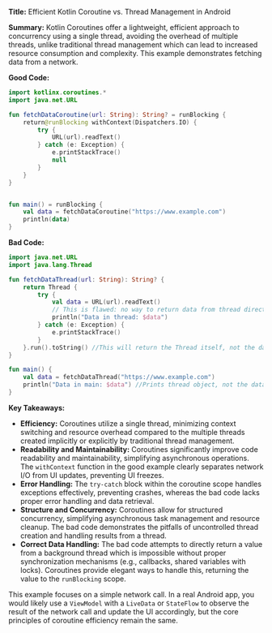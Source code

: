 **Title:** Efficient Kotlin Coroutine vs. Thread Management in Android

**Summary:**  Kotlin Coroutines offer a lightweight, efficient approach to concurrency using a single thread, avoiding the overhead of multiple threads, unlike traditional thread management which can lead to increased resource consumption and complexity. This example demonstrates fetching data from a network.

**Good Code:**

```kotlin
import kotlinx.coroutines.*
import java.net.URL

fun fetchDataCoroutine(url: String): String? = runBlocking {
    return@runBlocking withContext(Dispatchers.IO) {
        try {
            URL(url).readText()
        } catch (e: Exception) {
            e.printStackTrace()
            null
        }
    }
}


fun main() = runBlocking {
    val data = fetchDataCoroutine("https://www.example.com")
    println(data)
}
```

**Bad Code:**

```kotlin
import java.net.URL
import java.lang.Thread

fun fetchDataThread(url: String): String? {
    return Thread {
        try {
            val data = URL(url).readText()
            // This is flawed: no way to return data from thread directly.
            println("Data in thread: $data")
        } catch (e: Exception) {
            e.printStackTrace()
        }
    }.run().toString() //This will return the Thread itself, not the data!
}

fun main() {
    val data = fetchDataThread("https://www.example.com")
    println("Data in main: $data") //Prints thread object, not the data.
}

```

**Key Takeaways:**

* **Efficiency:** Coroutines utilize a single thread, minimizing context switching and resource overhead compared to the multiple threads created implicitly or explicitly by traditional thread management.
* **Readability and Maintainability:** Coroutines significantly improve code readability and maintainability, simplifying asynchronous operations. The `withContext` function in the good example clearly separates network I/O from UI updates, preventing UI freezes.
* **Error Handling:** The `try-catch` block within the coroutine scope handles exceptions effectively, preventing crashes, whereas the bad code lacks proper error handling and data retrieval.
* **Structure and Concurrency:** Coroutines allow for structured concurrency, simplifying asynchronous task management and resource cleanup. The bad code demonstrates the pitfalls of uncontrolled thread creation and handling results from a thread.
* **Correct Data Handling:** The bad code attempts to directly return a value from a background thread which is impossible without proper synchronization mechanisms (e.g., callbacks, shared variables with locks). Coroutines provide elegant ways to handle this, returning the value to the `runBlocking` scope.


This example focuses on a simple network call.  In a real Android app, you would likely use a `ViewModel` with a `LiveData` or `StateFlow` to observe the result of the network call and update the UI accordingly, but the core principles of coroutine efficiency remain the same.
